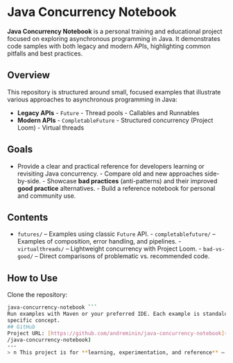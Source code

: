 # Java Concurrency Notebook
**Java Concurrency Notebook** is a personal training and educational project focused on exploring
asynchronous programming in Java. It demonstrates code samples with both legacy and modern APIs,
highlighting common pitfalls and best practices.
## Overview
This repository is structured around small, focused examples that illustrate various approaches to
asynchronous programming in Java:
- **Legacy APIs** - `Future` - Thread pools - Callables and Runnables
- **Modern APIs** - `CompletableFuture` - Structured concurrency (Project Loom) - Virtual threads
## Goals
- Provide a clear and practical reference for developers learning or revisiting Java concurrency. -
Compare old and new approaches side-by-side. - Showcase **bad practices** (anti-patterns) and their
improved **good practice** alternatives. - Build a reference notebook for personal and community use.
## Contents
- `futures/` – Examples using classic `Future` API. - `completablefuture/` – Examples of composition,
error handling, and pipelines. - `virtualthreads/` – Lightweight concurrency with Project Loom. -
`bad-vs-good/` – Direct comparisons of problematic vs. recommended code.
## How to Use
Clone the repository:
```bash git clone https://github.com/andreminin/java-concurrency-notebook.git cd
java-concurrency-notebook ```
Run examples with Maven or your preferred IDE. Each example is standalone and demonstrates a
specific concept.
## GitHub
Project URL: [https://github.com/andreminin/java-concurrency-notebook](https://github.com/andreminin
/java-concurrency-notebook)
---
> n This project is for **learning, experimentation, and reference** – not production code.
